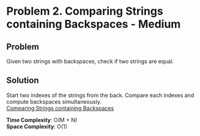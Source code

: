 # Problem 2. Comparing Strings containing Backspaces - Medium

## Problem
Given two strings with backspaces, check if two strings are equal.

## Solution
Start two indexes of the strings from the back. Compare each indexes and compute backspaces simultaneously. <br />
[Comparing Strings containing Backspaces](https://github.com/jecjung520/Algorithm/blob/main/Two%20Pointers/Problem%202.%20Comparing%20Strings%20containing%20Backspaces%20-%20Medium/compareStrings.cc)

**Time Complexity**: O(M + N) <br />
**Space Complexity**: O(1)
